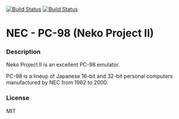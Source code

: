 [![Build Status](https://travis-ci.org/kodi-game/game.libretro.meowpc98.svg?branch=master)](https://travis-ci.org/kodi-game/game.libretro.meowpc98)
[![Build Status](https://ci.appveyor.com/api/projects/status/github/kodi-game/game.libretro.meowpc98?svg=true)](https://ci.appveyor.com/project/kodi-game/game-libretro-meowpc98)

# NEC - PC-98 (Neko Project II)

### Description
Neko Project II is an excellent PC-98 emulator.

PC-98 is a lineup of Japanese 16-bit and 32-bit personal computers manufactured by NEC from 1982 to 2000.

### License
MIT



